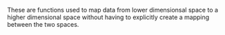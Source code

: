 These are functions used to map data from lower dimensionsal space to a higher dimensional space without having to explicitly create a mapping between the two spaces.